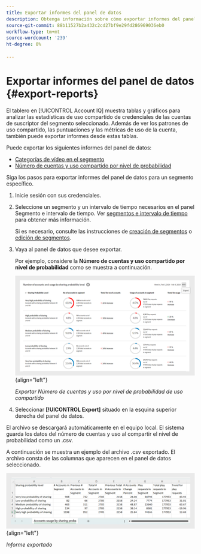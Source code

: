```yaml
---
title: Exportar informes del panel de datos
description: Obtenga información sobre cómo exportar informes del panel de datos en el panel.
source-git-commit: 88b11527b2a432c2cd27bf9e29fd286969036eb0
workflow-type: tm+mt
source-wordcount: '239'
ht-degree: 0%

---
```


# Exportar informes del panel de datos {#export-reports}

El tablero en [!UICONTROL Account IQ] muestra tablas y gráficos para analizar las estadísticas de uso compartido de credenciales de las cuentas de suscriptor del segmento seleccionado. Además de ver los patrones de uso compartido, las puntuaciones y las métricas de uso de la cuenta, también puede exportar informes desde estas tablas.

Puede exportar los siguientes informes del panel de datos:

* [Categorías de vídeo en el segmento](data-panels.md#video-categories-segment)
* [Número de cuentas y uso compartido por nivel de probabilidad](data-panels.md#number-of-accounts-usage-sharing-probability)

Siga los pasos para exportar informes del panel de datos para un segmento específico.

1. Inicie sesión con sus credenciales.
1. Seleccione un segmento y un intervalo de tiempo necesarios en el panel Segmento e intervalo de tiempo. Ver [segmentos e intervalo de tiempo](segments-timeinterval.md#segment-selection) para obtener más información.

   Si es necesario, consulte las instrucciones de [creación de segmentos](work-with-segments.md#create-new-segment) o [edición de segmentos](work-with-segments.md#edit-segment).

1. Vaya al panel de datos que desee exportar.

   Por ejemplo, considere la **Número de cuentas y uso compartido por nivel de probabilidad** como se muestra a continuación.

   ![Exportar Número de cuentas y uso por nivel de probabilidad de uso compartido](assets/export-report.png){align="left"}

   *Exportar Número de cuentas y uso por nivel de probabilidad de uso compartido*

1. Seleccionar **[!UICONTROL Export]** situado en la esquina superior derecha del panel de datos.

El archivo se descargará automáticamente en el equipo local. El sistema guarda los datos del número de cuentas y uso al compartir el nivel de probabilidad como un .csv.

A continuación se muestra un ejemplo del archivo .csv exportado. El archivo consta de las columnas que aparecen en el panel de datos seleccionado.

![Informe exportado](assets/exported-report.png){align="left"}

*Informe exportado*
